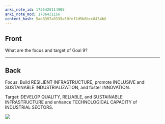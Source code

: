 ```yaml
---
anki_note_id: 1736428114905
anki_note_mod: 1736431166
content_hash: 5ae8397a0335a50fef2d5b8bcc8454b8
---
```


## Front

What are the focus and target of Goal 9?

<hr/>

## Back

Focus: Build RESILIENT INFRASTRUCTURE, promote INCLUSIVE and SUSTAINABLE INDUSTRIALIZATION, and foster INNOVATION.  
  
Target: DEVELOP QUALITY, RELIABLE, and SUSTAINABLE INFRASTRUCTURE and enhance TECHNOLOGICAL CAPACITY of INDUSTRIAL SECTORS.  
  
![](paste-240ac1877621f1b8993066c4b0f7fd89cd137297.jpg)